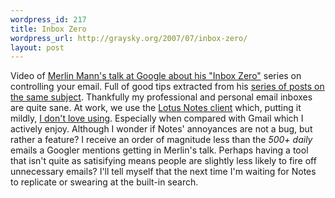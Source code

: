 ```yaml
--- 
wordpress_id: 217
title: Inbox Zero
wordpress_url: http://graysky.org/2007/07/inbox-zero/
layout: post
---
```

Video of <a href="http://video.google.com/videoplay?docid=973149761529535925">Merlin Mann's talk at Google about his "Inbox Zero"</a> series on controlling your email. Full of good tips extracted from his <a href="http://www.inboxzero.com">series of posts on the same subject</a>. Thankfully my professional and personal email inboxes are quite sane. At work, we use the <a href="
http://en.wikipedia.org/wiki/Lotus_Notes">Lotus Notes client</a> which, putting it mildly, <a href="http://lotusnotessucks.4t.com/index.html">I don't love using</a>. Especially when compared with Gmail which I actively enjoy. Although I wonder if Notes' annoyances are not a bug, but rather a feature? I receive an order of magnitude less than the <em>500+ daily</em> emails a Googler mentions getting in Merlin's talk. Perhaps having a tool that isn't quite as satisifying means people are slightly less likely to fire off unnecessary emails? I'll tell myself that the next time I'm waiting for Notes to replicate or swearing at the built-in search.

